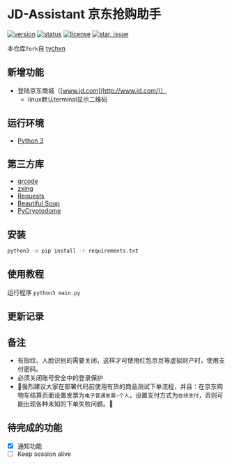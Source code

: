 # JD-Assistant 京东抢购助手

[![version](https://img.shields.io/badge/python-3.4+-blue.svg)](https://www.python.org/download/releases/3.4.0/) 
[![status](https://img.shields.io/badge/status-stable-green.svg)](https://github.com/whyour/jd-assistant)
[![license](https://img.shields.io/badge/license-MIT-blue.svg)](./LICENSE)
[![star, issue](https://img.shields.io/badge/star%2C%20issue-welcome-brightgreen.svg)](https://github.com/whyour/jd-assistant)

本仓库`fork`自 [tychxn](https://github.com/tychxn/jd-assistant)

## 新增功能
- 登陆京东商城（[www.jd.com](http://www.jd.com/)）
  - linux默认terminal显示二维码

## 运行环境

- [Python 3](https://www.python.org/)

## 第三方库

- [qrcode](https://github.com/lincolnloop/python-qrcode)
- [zxing](https://github.com/dlenski/python-zxing)
- [Requests](http://docs.python-requests.org/en/master/)
- [Beautiful Soup](https://www.crummy.com/software/BeautifulSoup/bs4/doc/)
- [PyCryptodome](https://github.com/Legrandin/pycryptodome)

## 安装
```sh
python3 -m pip install -r requirements.txt
```

## 使用教程

运行程序 `python3 main.py`

## 更新记录

## 备注

- 有指纹、人脸识别的需要关闭，这样才可使用红包京豆等虚拟财产时，使用支付密码。
- 必须关闭账号安全中的登录保护
- 🌟强烈建议大家在部署代码前使用有货的商品测试下单流程，并且：在京东购物车结算页面设置发票为`电子普通发票-个人`，设置支付方式为`在线支付`，否则可能出现各种未知的下单失败问题。🌟
  
## 待完成的功能

- [x] 通知功能
- [ ] Keep session alive
